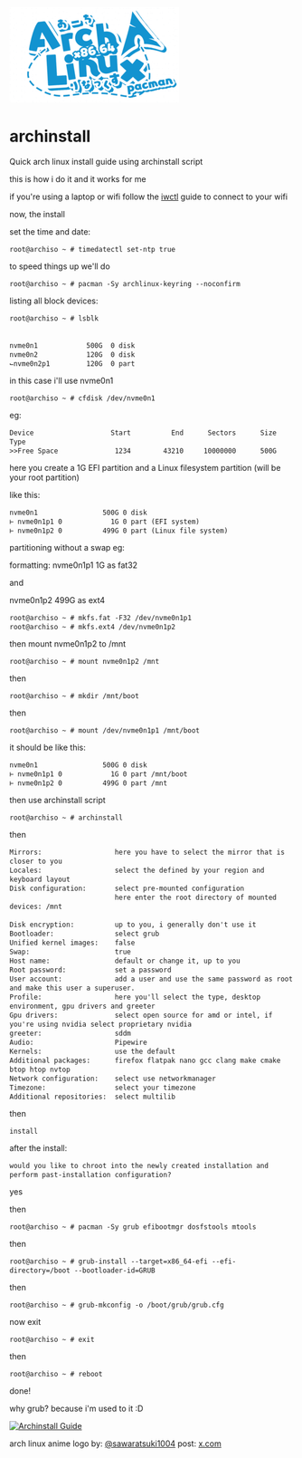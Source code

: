 ![arch](https://github.com/powerdollkirby/archinstall/blob/main/archlinux-anime-logo.png)
# archinstall
Quick arch linux install guide using archinstall script



this is how i do it and it works for me



if you're using a laptop or wifi follow the [iwctl](https://wiki.archlinux.org/title/Iwd) guide to connect to your wifi


now, the install

set the time and date:

    root@archiso ~ # timedatectl set-ntp true


to speed things up we'll do

    root@archiso ~ # pacman -Sy archlinux-keyring --noconfirm

listing all block devices:

    root@archiso ~ # lsblk


    nvme0n1            500G  0 disk
    nvme0n2            120G  0 disk
    ⌙nvme0n2p1         120G  0 part


in this case i'll use nvme0n1

    root@archiso ~ # cfdisk /dev/nvme0n1


eg:

    Device                   Start          End      Sectors      Size Type
    >>Free Space              1234        43210     10000000      500G


here you create a 1G EFI partition and a Linux filesystem partition (will be your root partition)

like this:

    nvme0n1                500G 0 disk
    ⊢ nvme0n1p1 0            1G 0 part (EFI system)
    ⊢ nvme0n1p2 0          499G 0 part (Linux file system)

partitioning without a swap eg:

formatting:
nvme0n1p1 1G as fat32

and

nvme0n1p2 499G as ext4

    root@archiso ~ # mkfs.fat -F32 /dev/nvme0n1p1
    root@archiso ~ # mkfs.ext4 /dev/nvme0n1p2


then mount nvme0n1p2 to /mnt

    root@archiso ~ # mount nvme0n1p2 /mnt

then

    root@archiso ~ # mkdir /mnt/boot

then

    root@archiso ~ # mount /dev/nvme0n1p1 /mnt/boot

it should be like this:

    nvme0n1                500G 0 disk
    ⊢ nvme0n1p1 0            1G 0 part /mnt/boot
    ⊢ nvme0n1p2 0          499G 0 part /mnt

then use archinstall script

    root@archiso ~ # archinstall

then 

    Mirrors:                  here you have to select the mirror that is closer to you
    Locales:                  select the defined by your region and keyboard layout
    Disk configuration:       select pre-mounted configuration
                              here enter the root directory of mounted devices: /mnt

    Disk encryption:          up to you, i generally don't use it
    Bootloader:               select grub
    Unified kernel images:    false
    Swap:                     true
    Host name:                default or change it, up to you
    Root password:            set a password
    User account:             add a user and use the same password as root and make this user a superuser.
    Profile:                  here you'll select the type, desktop environment, gpu drivers and greeter
    Gpu drivers:              select open source for amd or intel, if you're using nvidia select proprietary nvidia
    greeter:                  sddm
    Audio:                    Pipewire
    Kernels:                  use the default
    Additional packages:      firefox flatpak nano gcc clang make cmake btop htop nvtop
    Network configuration:    select use networkmanager
    Timezone:                 select your timezone
    Additional repositories:  select multilib

then

    install

after the install:

    would you like to chroot into the newly created installation and perform past-installation configuration?
yes


then

    root@archiso ~ # pacman -Sy grub efibootmgr dosfstools mtools

then

    root@archiso ~ # grub-install --target=x86_64-efi --efi-directory=/boot --bootloader-id=GRUB

then

    root@archiso ~ # grub-mkconfig -o /boot/grub/grub.cfg

now exit

    root@archiso ~ # exit

then

    root@archiso ~ # reboot

done!

why grub? because i'm used to it :D


[![Archinstall Guide](https://starchart.cc/powerdollkirby/archinstall.svg)](https://starchart.cc/powerdollkirby/archinstall)


arch linux anime logo by: [@sawaratsuki1004](https://twitter.com/sawaratsuki1004) post: [x.com](https://x.com/sawaratsuki1004/status/1782373444233118036)
